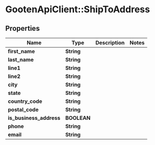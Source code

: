 # GootenApiClient::ShipToAddress

## Properties
Name | Type | Description | Notes
------------ | ------------- | ------------- | -------------
**first_name** | **String** |  | 
**last_name** | **String** |  | 
**line1** | **String** |  | 
**line2** | **String** |  | 
**city** | **String** |  | 
**state** | **String** |  | 
**country_code** | **String** |  | 
**postal_code** | **String** |  | 
**is_business_address** | **BOOLEAN** |  | 
**phone** | **String** |  | 
**email** | **String** |  | 


